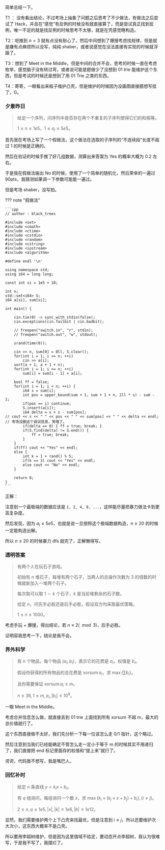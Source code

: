 
简单总结一下。

T1 ： 没有看出结论，不过考场上抽象了问题之后思考了不少做法，有做法之后尝试了 Hack，并且在“感觉”有反例的时候没有就直接算了，而是尝试真正找到反例，唯一不足的就是找反例的时候思考不太够，就是在凭感觉瞎构造。

T2：呃推到 $n = 3$ 就有点没有耐心了，然后中间想到了爆搜考虑找规律，但是就是嫌有点麻烦所以没写，纯纯 shaber，或者说感觉在没法直接有实现的时候就浮躁了。

T3：想到了 Meet in the Middle，但是中间的合并不会，思考的时候一直在考虑枚举，感觉脑子没有转过弯，或者说可能是题做少了没想到 01 trie 能维护这个东西，但是考试的时候还是想到了用 01 Trie 之类的东西。

T4：寄寄，一眼看出来板子维护凸壳，但是维护的时候因为没画图直接臆想写挂了，G。

### 夕景昨⽇ 

> 给定一个序列，问序列中是否存在两个不重复的子序列使得它们的和相等。
>
> $1\le n \le 1e5$，$1\le a_i \le 5e5$。

首先我在考场上写了一个假做法，这个做法在选取的子序列的“不连续段”长度不超过 $1$ 的时候是正确的。

然后在验证的时候手推了好几组数据，测算出来答案为 Yes 的概率大概为 0.2 左右。

于是我在假做法输出 No 的时候，使用了一个简单的随机化，然后荣幸的一遍过 90pts，我猜测如果调一下参数可能能一遍过。

但是考场 shaber，没写拍。

??? note "假做法"
	
	```cpp
	// author : black_trees

	#include <set>
	#include <cmath>
	#include <ctime>
	#include <cstdio>
	#include <random>
	#include <cstring>
	#include <iostream>
	#include <algorithm>

	#define endl '\n'

	using namespace std;
	using i64 = long long;

	const int si = 1e5 + 10;

	int n;
	std::set<i64> S;
	i64 a[si], sum[si];

	int main() {

		cin.tie(0) -> sync_with_stdio(false);
		cin.exceptions(cin.failbit | cin.badbit);

		// freopen("switch.in", "r", stdin);
		// freopen("switch.out", "w", stdout);

		srand(time(0));

		cin >> n, sum[0] = 0ll, S.clear();
		for(int i = 1; i <= n; ++i)
			cin >> a[i];
		sort(a + 1, a + 1 + n);
		for(int i = 1; i <= n; ++i)
			sum[i] = sum[i - 1] + a[i];
		
		bool ff = false;
		for(int i = 1; i < n; ++i) {
			i64 s = sum[i];
			int pos = upper_bound(sum + 1, sum + 1 + n, 2ll * s) - sum - 1;
			if(pos == i) continue;
			S.insert(a[i]);
			i64 delta = s + s - sum[pos];
	// cout << s << " " << pos << " " << sum[pos] << " " << delta << endl;
	// 考场没删这个调试信息，笑嘻了。
			if(delta == 0) { ff = true; break; }
			if(S.find(delta) != S.end()) {
				ff = true; break;
			}
		}
		if(ff) cout << "Yes" << endl;
		else {
			int k = 1 + rand() % 5;
			if(k == 3) cout << "Yes" << endl;
			else cout << "No" << endl;
		}
			
		return 0;
	}
	```

正解：

注意到一个最极端的数据应该是 `1, 2, 4, 8, ...`，这样能尽量把暴力做法卡到更高复杂度。

然后发现，因为 $a_i \le 5e5$，也就是说一旦按照这个极端数据构造，$n \ge 20$ 的时候一定能构造出解。

所以 $n \le 20$ 的时候暴力 dfs 就完了，正解懒得写。

### 透明答案

> 有两个人在玩石子游戏。
>
> 初始有 $n$ 堆石子，每堆有两个石子，当两人的总操作次数为 $3$ 的倍数的时候就新加入一堆两个石子。
>
> 每次取可以取 $1 \sim k$ 个石子，$k$ 是当前堆剩余的石子数。
>
> 给定 $n$，问先手必胜还是后手必胜，假设双方均采取最优策略。
>
> $1\le n \le 1000$。

考虑手玩 + 爆搜，得出结论，若 $n \equiv 2 (\mod 3)$，后手必胜。

证明容我思考一下，结论是我不会。

### 界外科学

> 有 $n$ 个物品，每个物品 $(a_i, b_i)$，表示它的花费是 $a_i$，权值是 $b_i$。
>
> 假设你获得的所有物品的总花费是 $\operatorname{xorsum} a_i$，求 $\max\{\sum b_i\}$。
>
> 且你需要保证 $\operatorname{xorsum}a_i \le m$。
>
> $n \le 36, 1 \le m, a_i, |b_i| \le 10^9$。


一眼 Meet in the Middle。

考虑合并信息怎么做，就直接丢到 01 trie 上面找到所有 xorsum 不超 m，最大的总价值就行了。

这个东西直接做不太好，我们先分析一下每一位该怎么走 $0/1$ 指针，这个略过。

然后注意到当我们已经能确定不管怎么走一定小于等于 m 的时候其实不用递归了，我们直接把 end 标记里面存的权值和“提上来”就行了。

谔谔，代码我不想写，我是嘴巴人。

### 回忆补时

> 给定 $n$ 条直线 $y = k_i x + b_i$。
>
> 有 $q$ 组询问，每组询问一个数 $x$，求 $\max\{k_i \times (k_j \times x + b_j) + b_i\}, (i \not= j)$。
>
> $2 \le n, q\le 1e5, |x|, |k| \le 1e6, |b| \le 1e12$。

显然，我们需要维护两个上下凸壳来找最优，但是注意到 $i \not= j$，所以还要维护次大次小，这东西大概率不是凸壳。

所以要用李超树维护，但是因为这里值域不给定，要动态开点李超树，我认为很难写，于是我不写了，我摆烂了。
